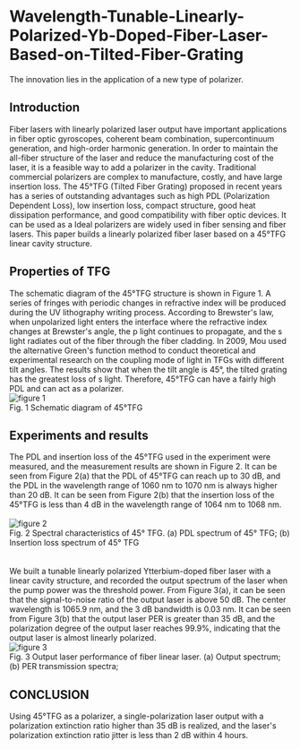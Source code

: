 # Wavelength-Tunable-Linearly-Polarized-Yb-Doped-Fiber-Laser-Based-on-Tilted-Fiber-Grating
The innovation lies in the application of a new type of polarizer.
##  Introduction
Fiber lasers with linearly polarized laser output have important applications in fiber optic gyroscopes, coherent beam combination, supercontinuum generation, and high-order harmonic generation. In order to maintain the all-fiber structure of the laser and reduce the manufacturing cost of the laser, it is a feasible way to add a polarizer in the cavity. Traditional commercial polarizers are complex to manufacture, costly, and have large insertion loss. The 45°TFG (Tilted Fiber Grating) proposed in recent years has a series of outstanding advantages such as high PDL (Polarization Dependent Loss), low insertion loss, compact structure, good heat dissipation performance, and good compatibility with fiber optic devices. It can be used as a Ideal polarizers are widely used in fiber sensing and fiber lasers. This paper builds a linearly polarized fiber laser based on a 45°TFG linear cavity structure.
##  Properties of TFG
The schematic diagram of the 45°TFG structure is shown in Figure 1. A series of fringes with periodic changes in refractive index will be produced during the UV lithography writing process. According to Brewster's law, when unpolarized light enters the interface where the refractive index changes at Brewster's angle, the p light continues to propagate, and the s light radiates out of the fiber through the fiber cladding. In 2009, Mou used the alternative Green's function method to conduct theoretical and experimental research on the coupling mode of light in TFGs with different tilt angles. The results show that when the tilt angle is 45°, the tilted grating has the greatest loss of s light. Therefore, 45°TFG can have a fairly high PDL and can act as a polarizer.
<br>
![figure 1](https://github.com/yangjinmin/Wavelength-Tunable-Linearly-Polarized-Yb-Doped-Fiber-Laser-Based-on-Tilted-Fiber-Grating/blob/main/Figure%201.PNG)  
Fig. 1 Schematic diagram of 45°TFG 
<br>
## Experiments and results
The PDL and insertion loss of the 45°TFG used in the experiment were measured, and the measurement results are shown in Figure 2. It can be seen from Figure 2(a) that the PDL of 45°TFG can reach up to 30 dB, and the PDL in the wavelength range of 1060 nm to 1070 nm is always higher than 20 dB. It can be seen from Figure 2(b) that the insertion loss of the 45°TFG is less than 4 dB in the wavelength range of 1064 nm to 1068 nm.  
<br>
![figure 2](https://github.com/yangjinmin/Wavelength-Tunable-Linearly-Polarized-Yb-Doped-Fiber-Laser-Based-on-Tilted-Fiber-Grating/blob/main/Figure%202.PNG)   
Fig. 2 Spectral characteristics of 45° TFG. (a) PDL spectrum of 45° TFG; (b) Insertion loss spectrum of 45° TFG
<br>
<br>
<br>
We built a tunable linearly polarized Ytterbium-doped fiber laser with a linear cavity structure, and recorded the output spectrum of the laser when the pump power was the threshold power. From Figure 3(a), it can be seen that the signal-to-noise ratio of the output laser is above 50 dB. The center wavelength is 1065.9 nm, and the 3 dB bandwidth is 0.03 nm. It can be seen from Figure 3(b) that the output laser PER is greater than 35 dB, and the polarization degree of the output laser reaches 99.9%, indicating that the output laser is almost linearly polarized.
<br>
![figure 3](https://github.com/yangjinmin/Wavelength-Tunable-Linearly-Polarized-Yb-Doped-Fiber-Laser-Based-on-Tilted-Fiber-Grating/blob/main/Figure%203.PNG)  
Fig. 3 Output laser performance of fiber linear laser. (a) Output spectrum; (b) PER transmission spectra; 

## CONCLUSION
Using 45°TFG as a polarizer, a single-polarization laser output with a polarization extinction ratio higher than 35 dB is realized, and the laser's polarization extinction ratio jitter is less than 2 dB within 4 hours.
